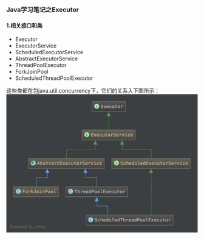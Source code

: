 ### Java学习笔记之Executor
#### 1.相关接口和类
* Executor
* ExecutorService
* ScheduledExecutorService
* AbstractExecutorService
* ThreadPoolExecutor
* ForkJoinPool
* ScheduledThreadPoolExecutor

这些类都在包java.util.concurrency下，它们的关系入下图所示：
![img](resources/class-diagram-java-executor.jpg)

